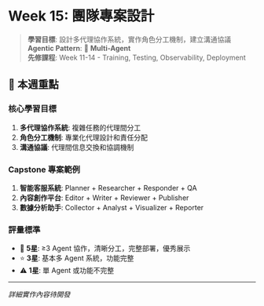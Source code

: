 # Week 15: 團隊專案設計

> **學習目標**: 設計多代理協作系統，實作角色分工機制，建立溝通協議  
> **Agentic Pattern**: 👥 **Multi-Agent**  
> **先修課程**: Week 11-14 - Training, Testing, Observability, Deployment

## 🎯 本週重點

### 核心學習目標
1. **多代理協作系統**: 複雜任務的代理間分工
2. **角色分工機制**: 專業化代理設計和責任分配
3. **溝通協議**: 代理間信息交換和協調機制

### Capstone 專案範例
1. **智能客服系統**: Planner + Researcher + Responder + QA
2. **內容創作平台**: Editor + Writer + Reviewer + Publisher  
3. **數據分析助手**: Collector + Analyst + Visualizer + Reporter

### 評量標準
- 🌟 **5星**: ≥3 Agent 協作，清晰分工，完整部署，優秀展示
- ⭐ **3星**: 基本多 Agent 系統，功能完整
- ⚠️ **1星**: 單 Agent 或功能不完整

---
*詳細實作內容待開發*